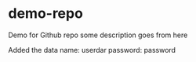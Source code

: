 # demo-repo
Demo for Github repo
some description goes from here


Added the data
name: userdar
password: password
